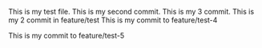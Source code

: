 This is my test file.
This is my second commit.
This is my 3 commit.
This is my 2 commit in feature/test
This is my commit to feature/test-4

This is my commit to feature/test-5

